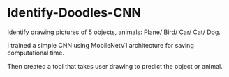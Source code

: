 # Identify-Doodles-CNN

Identify drawing pictures of 5 objects, animals: Plane/ Bird/ Car/ Cat/ Dog.

I trained a simple CNN using MobileNetV1 architecture for saving computational time.

Then created a tool that takes user drawing to predict the object or animal.
